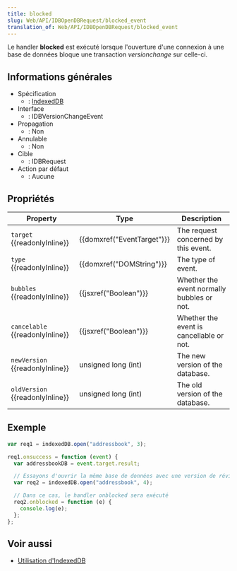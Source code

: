 ```yaml
---
title: blocked
slug: Web/API/IDBOpenDBRequest/blocked_event
translation_of: Web/API/IDBOpenDBRequest/blocked_event
---
```


Le handler **blocked** est exécuté lorsque l'ouverture d'une connexion à une base de données bloque une transaction _versionchange_ sur celle-ci.

## Informations générales

- Spécification
  - : [IndexedDB](http://www.w3.org/TR/IndexedDB/#request-api)
- Interface
  - : IDBVersionChangeEvent
- Propagation
  - : Non
- Annulable
  - : Non
- Cible
  - : IDBRequest
- Action par défaut
  - : Aucune

## Propriétés

| Property                        | Type                       | Description                                |
| ------------------------------- | -------------------------- | ------------------------------------------ |
| `target` {{readonlyInline}}     | {{domxref("EventTarget")}} | The request concerned by this event.       |
| `type` {{readonlyInline}}       | {{domxref("DOMString")}}   | The type of event.                         |
| `bubbles` {{readonlyInline}}    | {{jsxref("Boolean")}}      | Whether the event normally bubbles or not. |
| `cancelable` {{readonlyInline}} | {{jsxref("Boolean")}}      | Whether the event is cancellable or not.   |
| `newVersion` {{readonlyInline}} | unsigned long (int)        | The new version of the database.           |
| `oldVersion` {{readonlyInline}} | unsigned long (int)        | The old version of the database.           |

## Exemple

```js
var req1 = indexedDB.open("addressbook", 3);

req1.onsuccess = function (event) {
  var addressbookDB = event.target.result;

  // Essayons d'ouvrir la même base de données avec une version de révision plus élevée
  var req2 = indexedDB.open("addressbook", 4);

  // Dans ce cas, le handler onblocked sera exécuté
  req2.onblocked = function (e) {
    console.log(e);
  };
};
```

## Voir aussi

- [Utilisation d'IndexedDB](/fr/docs/IndexedDB/Using_IndexedDB)
